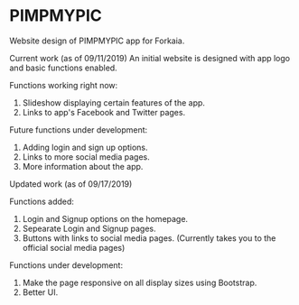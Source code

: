 # PIMPMYPIC
Website design of PIMPMYPIC app for Forkaia.

Current work (as of 09/11/2019)
An initial website is designed with app logo and basic functions enabled.

Functions working right now:
1. Slideshow displaying certain features of the app.
2. Links to app's Facebook and Twitter pages.

Future functions under development:
1. Adding login and sign up options.
2. Links to more social media pages.
3. More information about the app.

Updated work (as of 09/17/2019)

Functions added:
1. Login and Signup options on the homepage.
2. Sepearate Login and Signup pages.
3. Buttons with links to social media pages. (Currently takes you to the official social media pages)

Functions under development:
1. Make the page responsive on all display sizes using Bootstrap.
2. Better UI.
